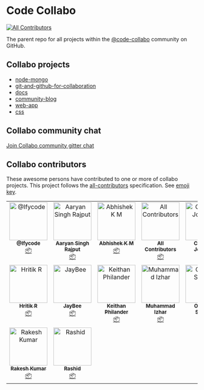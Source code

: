 # Code Collabo
<!-- ALL-CONTRIBUTORS-BADGE:START - Do not remove or modify this section -->
[![All Contributors](https://img.shields.io/badge/all_contributors-14-orange.svg?style=flat-square)](#contributors-)
<!-- ALL-CONTRIBUTORS-BADGE:END -->

The parent repo for all projects within the [@code-collabo](https://github.com/code-collabo) community on GitHub. 

## Collabo projects
- [node-mongo](https://github.com/code-collabo/node-mongo)
- [git-and-github-for-collaboration](https://github.com/code-collabo/git-and-github-for-collaboration)
- [docs](https://github.com/code-collabo/docs)
- [community-blog](https://github.com/code-collabo/community-blog)
- [web-app](https://github.com/code-collabo/web-app)
- [css](https://github.com/code-collabo/css)

## Collabo community chat
[Join Collabo community gitter chat](https://matrix.to/#/#code-collabo-foss-community:gitter.im)

## Collabo contributors
These awesome persons have contributed to one or more of collabo projects. This project follows the [all-contributors](https://github.com/all-contributors/all-contributors) specification. See [emoji key](https://allcontributors.org/docs/en/emoji-key).

<!-- ALL-CONTRIBUTORS-LIST:START - Do not remove or modify this section -->
<!-- prettier-ignore-start -->
<!-- markdownlint-disable -->
<table>
  <tbody>
    <tr>
      <td align="center" valign="top" width="16.66%"><a href="https://github.com/Ifycode"><img src="https://avatars.githubusercontent.com/u/45185388?v=4?s=100" width="100px;" alt="@Ifycode"/><br /><sub><b>@Ifycode</b></sub></a><br /><a href="#platform-Ifycode" title="Packaging/porting to new platform">📦</a></td>
      <td align="center" valign="top" width="16.66%"><a href="https://github.com/aaryansr26"><img src="https://avatars.githubusercontent.com/u/37976723?v=4?s=100" width="100px;" alt="Aaryan Singh Rajput"/><br /><sub><b>Aaryan Singh Rajput</b></sub></a><br /><a href="#platform-aaryansr26" title="Packaging/porting to new platform">📦</a></td>
      <td align="center" valign="top" width="16.66%"><a href="https://github.com/Sync271"><img src="https://avatars.githubusercontent.com/u/67158080?v=4?s=100" width="100px;" alt="Abhishek K M"/><br /><sub><b>Abhishek K M</b></sub></a><br /><a href="#platform-Sync271" title="Packaging/porting to new platform">📦</a></td>
      <td align="center" valign="top" width="16.66%"><a href="https://allcontributors.org"><img src="https://avatars.githubusercontent.com/u/46410174?v=4?s=100" width="100px;" alt="All Contributors"/><br /><sub><b>All Contributors</b></sub></a><br /><a href="#platform-all-contributors" title="Packaging/porting to new platform">📦</a></td>
      <td align="center" valign="top" width="16.66%"><a href="http://chuddyjoachim.com"><img src="https://avatars.githubusercontent.com/u/56943504?v=4?s=100" width="100px;" alt="Chikezie Joachim"/><br /><sub><b>Chikezie Joachim</b></sub></a><br /><a href="#platform-chuddyjoachim" title="Packaging/porting to new platform">📦</a></td>
      <td align="center" valign="top" width="16.66%"><a href="https://github.com/g33tansh"><img src="https://avatars.githubusercontent.com/u/99789814?v=4?s=100" width="100px;" alt="Geetansh Jangid"/><br /><sub><b>Geetansh Jangid</b></sub></a><br /><a href="#platform-g33tansh" title="Packaging/porting to new platform">📦</a></td>
    </tr>
    <tr>
      <td align="center" valign="top" width="16.66%"><a href="https://github.com/HritikR"><img src="https://avatars.githubusercontent.com/u/35923605?v=4?s=100" width="100px;" alt="Hritik R"/><br /><sub><b>Hritik R</b></sub></a><br /><a href="#platform-hritikr" title="Packaging/porting to new platform">📦</a></td>
      <td align="center" valign="top" width="16.66%"><a href="https://github.com/JaisonBinns"><img src="https://avatars.githubusercontent.com/u/44371995?v=4?s=100" width="100px;" alt="JayBee"/><br /><sub><b>JayBee</b></sub></a><br /><a href="#platform-JaisonBinns" title="Packaging/porting to new platform">📦</a></td>
      <td align="center" valign="top" width="16.66%"><a href="https://keithanphilander-e53b5c.netlify.app/"><img src="https://avatars.githubusercontent.com/u/29425128?v=4?s=100" width="100px;" alt="Keithan Philander"/><br /><sub><b>Keithan Philander</b></sub></a><br /><a href="#platform-KeithanPhilander" title="Packaging/porting to new platform">📦</a></td>
      <td align="center" valign="top" width="16.66%"><a href="https://www.linkedin.com/in/izhar360/"><img src="https://avatars.githubusercontent.com/u/79567009?v=4?s=100" width="100px;" alt="Muhammad Izhar"/><br /><sub><b>Muhammad Izhar</b></sub></a><br /><a href="#platform-izhar360" title="Packaging/porting to new platform">📦</a></td>
      <td align="center" valign="top" width="16.66%"><a href="https://github.com/samuko-things"><img src="https://avatars.githubusercontent.com/u/75276934?v=4?s=100" width="100px;" alt="Obiagba Samuel"/><br /><sub><b>Obiagba Samuel</b></sub></a><br /><a href="#platform-samuko-things" title="Packaging/porting to new platform">📦</a></td>
      <td align="center" valign="top" width="16.66%"><a href="https://www.blessingolaleye.xyz/"><img src="https://avatars.githubusercontent.com/u/70102539?v=4?s=100" width="100px;" alt="Olaleye Blessing"/><br /><sub><b>Olaleye Blessing</b></sub></a><br /><a href="#platform-Olaleye-Blessing" title="Packaging/porting to new platform">📦</a></td>
    </tr>
    <tr>
      <td align="center" valign="top" width="16.66%"><a href="https://github.com/rk-1620"><img src="https://avatars.githubusercontent.com/u/109271418?v=4?s=100" width="100px;" alt="Rakesh Kumar"/><br /><sub><b>Rakesh Kumar</b></sub></a><br /><a href="#platform-rk-1620" title="Packaging/porting to new platform">📦</a></td>
      <td align="center" valign="top" width="16.66%"><a href="http://rashidmya.dev"><img src="https://avatars.githubusercontent.com/u/64389512?v=4?s=100" width="100px;" alt="Rashid"/><br /><sub><b>Rashid</b></sub></a><br /><a href="#platform-rashidmya" title="Packaging/porting to new platform">📦</a></td>
    </tr>
  </tbody>
</table>

<!-- markdownlint-restore -->
<!-- prettier-ignore-end -->

<!-- ALL-CONTRIBUTORS-LIST:END -->
